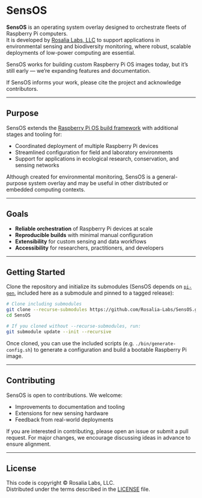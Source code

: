 # SensOS

**SensOS** is an operating system overlay designed to orchestrate fleets of Raspberry Pi computers.  
It is developed by [Rosalia Labs, LLC](https://rosalialabs.com) to support applications in environmental sensing and biodiversity monitoring, where robust, scalable deployments of low-power computing are essential.

SensOS works for building custom Raspberry Pi OS images today, but it’s still early — we’re expanding features and documentation.

If SensOS informs your work, please cite the project and acknowledge contributors.

---

## Purpose

SensOS extends the [Raspberry Pi OS build framework](https://github.com/RPi-Distro/pi-gen) with additional stages and tooling for:

- Coordinated deployment of multiple Raspberry Pi devices
- Streamlined configuration for field and laboratory environments
- Support for applications in ecological research, conservation, and sensing networks

Although created for environmental monitoring, SensOS is a general-purpose system overlay and may be useful in other distributed or embedded computing contexts.

---

## Goals

- **Reliable orchestration** of Raspberry Pi devices at scale
- **Reproducible builds** with minimal manual configuration
- **Extensibility** for custom sensing and data workflows
- **Accessibility** for researchers, practitioners, and developers

---

## Getting Started

Clone the repository and initialize its submodules (SensOS depends on [`pi-gen`](https://github.com/RPi-Distro/pi-gen), included here as a submodule and pinned to a tagged release):

```bash
# Clone including submodules
git clone --recurse-submodules https://github.com/Rosalia-Labs/SensOS.git
cd SensOS

# If you cloned without --recurse-submodules, run:
git submodule update --init --recursive
```

Once cloned, you can use the included scripts (e.g. `./bin/generate-config.sh`) to generate a configuration and build a bootable Raspberry Pi image.

---

## Contributing

SensOS is open to contributions. We welcome:

- Improvements to documentation and tooling
- Extensions for new sensing hardware
- Feedback from real-world deployments

If you are interested in contributing, please open an issue or submit a pull request. For major changes, we encourage discussing ideas in advance to ensure alignment.

---

## License

This code is copyright © Rosalia Labs, LLC.  
Distributed under the terms described in the [LICENSE](./LICENSE) file.
